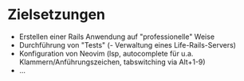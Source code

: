 # Zielsetzungen
- Erstellen einer Rails Anwendung auf "professionelle" Weise
- Durchführung von "Tests"
(- Verwaltung eines Life-Rails-Servers)
- Konfiguration von Neovim (lsp, autocomplete für u.a. Klammern/Anführungszeichen, tabswitching via Alt+1-9)
- ...
